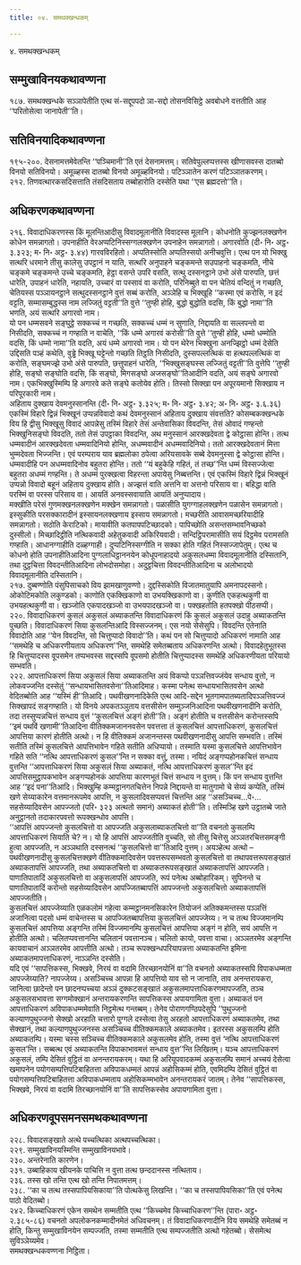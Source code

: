 ```yaml
---
title: ०४. समथक्खन्धकम्

---
```

४. समथक्खन्धकम्  


## सम्मुखाविनयकथावण्णना

१८७. समथक्खन्धके सञ्ञापेतीति एत्थ सं-सद्दूपपदो ञा-सद्दो तोसनविसिट्ठे अवबोधने वत्ततीति आह ‘‘परितोसेत्वा जानापेती’’ति।  


## सतिविनयादिकथावण्णना

१९५-२००. देसनामत्तमेवेतन्ति ‘‘पञ्चिमानी’’ति एतं देसनामत्तम्। सतिवेपुल्लप्पत्तस्स खीणासवस्स दातब्बो विनयो सतिविनयो। अमूळ्हस्स दातब्बो विनयो अमूळ्हविनयो। पटिञ्ञातेन करणं पटिञ्ञातकरणम्।  
२१२. तिणवत्थारकसदिसत्ताति तंसदिसताय तब्बोहारोति दस्सेति यथा ‘‘एस ब्रह्मदत्तो’’ति।  


## अधिकरणकथावण्णना

२१६. विवादाधिकरणस्स किं मूलन्तिआदीसु विवादमूलानीति विवादस्स मूलानि। कोधनोति कुज्झनलक्खणेन कोधेन समन्नागतो। उपनाहीति वेरअप्पटिनिस्सग्गलक्खणेन उपनाहेन समन्नागतो। अगारवोति (दी॰ नि॰ अट्ठ॰ ३.३२३; म॰ नि॰ अट्ठ॰ ३.४४) गारवविरहितो। अप्पतिस्सोति अप्पतिस्सयो अनीचवुत्ति। एत्थ पन यो भिक्खु सत्थरि धरमाने तीसु कालेसु उपट्ठानं न याति, सत्थरि अनुपाहने चङ्कमन्ते सउपाहनो चङ्कमति, नीचे चङ्कमे चङ्कमन्ते उच्चे चङ्कमति, हेट्ठा वसन्ते उपरि वसति, सत्थु दस्सनट्ठाने उभो अंसे पारुपति, छत्तं धारेति, उपाहनं धारेति, नहायति, उच्चारं वा पस्सावं वा करोति, परिनिब्बुते वा पन चेतियं वन्दितुं न गच्छति, चेतियस्स पञ्ञायनट्ठाने सत्थुदस्सनट्ठाने वुत्तं सब्बं करोति, अञ्ञेहि च भिक्खूहि ‘‘कस्मा एवं करोसि, न इदं वट्टति, सम्मासम्बुद्धस्स नाम लज्जितुं वट्टती’’ति वुत्ते ‘‘तुण्ही होहि, बुद्धो बुद्धोति वदसि, किं बुद्धो नामा’’ति भणति, अयं सत्थरि अगारवो नाम।  
यो पन धम्मसवने सङ्घुट्ठे सक्कच्चं न गच्छति, सक्कच्चं धम्मं न सुणाति, निद्दायति वा सल्लपन्तो वा निसीदति, सक्कच्चं न गण्हाति न वाचेति, ‘‘किं धम्मे अगारवं करोसी’’ति वुत्ते ‘‘तुण्ही होहि, धम्मो धम्मोति वदसि, किं धम्मो नामा’’ति वदति, अयं धम्मे अगारवो नाम। यो पन थेरेन भिक्खुना अनज्झिट्ठो धम्मं देसेति उद्दिसति पञ्हं कथेति, वुड्ढे भिक्खू घट्टेन्तो गच्छति तिट्ठति निसीदति, दुस्सपल्लत्थिकं वा हत्थपल्लत्थिकं वा करोति, सङ्घमज्झे उभो अंसे पारुपति, छत्तुपाहनं धारेति, ‘‘भिक्खुसङ्घस्स लज्जितुं वट्टती’’ति वुत्तेपि ‘‘तुण्ही होहि, सङ्घो सङ्घोति वदसि, किं सङ्घो, मिगसङ्घो अजसङ्घो’’तिआदीनि वदति, अयं सङ्घे अगारवो नाम। एकभिक्खुस्मिम्पि हि अगारवे कते सङ्घे कतोयेव होति। तिस्सो सिक्खा पन अपूरयमानो सिक्खाय न परिपूरकारी नाम।  
अहिताय दुक्खाय देवमनुस्सानन्ति (दी॰ नि॰ अट्ठ॰ ३.३२५; म॰ नि॰ अट्ठ॰ ३.४२; अ॰ नि॰ अट्ठ॰ ३.६.३६) एकस्मिं विहारे द्विन्नं भिक्खूनं उप्पन्नविवादो कथं देवमनुस्सानं अहिताय दुक्खाय संवत्तति? कोसम्बकक्खन्धके विय हि द्वीसु भिक्खूसु विवादं आपन्नेसु तस्मिं विहारे तेसं अन्तेवासिका विवदन्ति, तेसं ओवादं गण्हन्तो भिक्खुनिसङ्घो विवदति, ततो तेसं उपट्ठाका विवदन्ति, अथ मनुस्सानं आरक्खदेवता द्वे कोट्ठासा होन्ति। तत्थ धम्मवादीनं आरक्खदेवता धम्मवादिनियो होन्ति, अधम्मवादीनं अधम्मवादिनियो। ततो आरक्खदेवतानं मित्ता भुम्मदेवता भिज्जन्ति। एवं परम्पराय याव ब्रह्मलोका ठपेत्वा अरियसावके सब्बे देवमनुस्सा द्वे कोट्ठासा होन्ति। धम्मवादीहि पन अधम्मवादिनोव बहुतरा होन्ति। ततो ‘‘यं बहुकेहि गहितं, तं तच्छ’’न्ति धम्मं विस्सज्जेत्वा बहुतरा अधम्मं गण्हन्ति। ते अधम्मं पुरक्खत्वा विहरन्ता अपायेसु निब्बत्तन्ति। एवं एकस्मिं विहारे द्विन्नं भिक्खूनं उप्पन्नो विवादो बहूनं अहिताय दुक्खाय होति। अज्झत्तं वाति अत्तनि वा अत्तनो परिसाय वा। बहिद्धा वाति परस्मिं वा परस्स परिसाय वा। आयतिं अनवस्सवायाति आयतिं अनुप्पादाय।  
मक्खीति परेसं गुणमक्खनलक्खणेन मक्खेन समन्नागतो। पळासीति युगग्गाहलक्खणेन पळासेन समन्नागतो। इस्सुकीति परसक्कारादीनं इस्सायनलक्खणाय इस्साय समन्नागतो। मच्छरीति आवासमच्छरियादीहि समन्नागतो। सठोति केराटिको। मायावीति कतपापपटिच्छादको। पापिच्छोति असन्तसम्भावनिच्छको दुस्सीलो। मिच्छादिट्ठीति नत्थिकवादी अहेतुकवादी अकिरियवादी। सन्दिट्ठिपरामासीति सयं दिट्ठमेव परामसति गण्हाति। आधानग्गाहीति दळ्हग्गाही। दुप्पटिनिस्सग्गीति न सक्का होति गहितं निस्सज्जापेतुम्। एत्थ च कोधनो होति उपनाहीतिआदिना पुग्गलाधिट्ठाननयेन कोधूपनाहादयो अकुसलधम्मा विवादमूलानीति दस्सितानि, तथा दुट्ठचित्ता विवदन्तीतिआदिना लोभदोसमोहा। अदुट्ठचित्ता विवदन्तीतिआदिना च अलोभादयो विवादमूलानीति दस्सितानि।  
२१७. दुब्बण्णोति पंसुपिसाचको विय झामखाणुवण्णो। दुद्दस्सिकोति विजातमातुयापि अमनापदस्सनो। ओकोटिमकोति लकुण्डको। काणोति एकक्खिकाणो वा उभयक्खिकाणो वा। कुणीति एकहत्थकुणी वा उभयहत्थकुणी वा। खञ्जोति एकपादखञ्जो वा उभयपादखञ्जो वा। पक्खहतोति हतपक्खो पीठसप्पी।  
२२०. विवादाधिकरणं कुसलं अकुसलं अब्याकतन्ति विवादाधिकरणं किं कुसलं अकुसलं उदाहु अब्याकतन्ति पुच्छति। विवादाधिकरणं सिया कुसलन्तिआदि विस्सज्जनम्। एस नयो सेसेसुपि। विवदन्ति एतेनाति विवादोति आह ‘‘येन विवदन्ति, सो चित्तुप्पादो विवादो’’ति। कथं पन सो चित्तुप्पादो अधिकरणं नामाति आह ‘‘समथेहि च अधिकरणीयताय अधिकरण’’न्ति, समथेहि समेतब्बताय अधिकरणन्ति अत्थो। विवादहेतुभूतस्स हि चित्तुप्पादस्स वूपसमेन तप्पभवस्स सद्दस्सपि वूपसमो होतीति चित्तुप्पादस्स समथेहि अधिकरणीयता परियायो सम्भवति।  
२२२. आपत्ताधिकरणं सिया अकुसलं सिया अब्याकतन्ति अयं विकप्पो पञ्ञत्तिवज्जंयेव सन्धाय वुत्तो, न लोकवज्जन्ति दस्सेतुं ‘‘सन्धायभासितवसेना’’तिआदिमाह। कस्मा पनेत्थ सन्धायभासितवसेन अत्थो वेदितब्बोति आह ‘‘यस्मिं ही’’तिआदि। पथवीखणनादिकेति एत्थ आदि-सद्देन भूतगामपातब्यतादिपञ्ञत्तिवज्जं सिक्खापदं सङ्गण्हाति। यो विनये अपकतञ्ञुताय वत्तसीसेन सम्मुञ्जनिआदिना पथवीखणनादीनि करोति, तदा तस्सुप्पन्नचित्तं सन्धाय वुत्तं ‘‘कुसलचित्तं अङ्गं होती’’ति। अङ्गं होतीति च वत्तसीसेन करोन्तस्सपि ‘‘इमं पथविं खणामी’’तिआदिना वीतिक्कमजाननवसेन पवत्तत्ता तं कुसलचित्तं आपत्ताधिकरणं, कुसलचित्तं आपत्तिया कारणं होतीति अत्थो। न हि वीतिक्कमं अजानन्तस्स पथवीखणनादीसु आपत्ति सम्भवति। तस्मिं सतीति तस्मिं कुसलचित्ते आपत्तिभावेन गहिते सतीति अधिप्पायो। तस्माति यस्मा कुसलचित्ते आपत्तिभावेन गहिते सति ‘‘नत्थि आपत्ताधिकरणं कुसल’’न्ति न सक्का वत्तुं, तस्मा। नयिदं अङ्गप्पहोनकचित्तं सन्धाय वुत्तन्ति ‘‘आपत्ताधिकरणं सिया अकुसलं सिया अब्याकतं, नत्थि आपत्ताधिकरणं कुसल’’न्ति इदं आपत्तिसमुट्ठापकभावेन अङ्गप्पहोनकं आपत्तिया कारणभूतं चित्तं सन्धाय न वुत्तम्। किं पन सन्धाय वुत्तन्ति आह ‘‘इदं पना’’तिआदि। भिक्खुम्हि कम्मट्ठानगतचित्तेन निपन्ने निद्दायन्ते वा मातुगामो चे सेय्यं कप्पेति, तस्मिं खणे सेय्याकारेन वत्तमानरूपमेव आपत्ति, न कुसलादिवसप्पवत्तं चित्तन्ति आह ‘‘असञ्चिच्च…पे॰… सहसेय्यादिवसेन आपज्जतो (परि॰ ३२३ अत्थतो समानं) अब्याकतं होती’’ति। तस्मिञ्हि खणे उट्ठातब्बे जाते अनुट्ठानतो तदाकारपवत्तो रूपक्खन्धोव आपत्ति।  
‘‘आपत्तिं आपज्जन्तो कुसलचित्तो वा आपज्जति अकुसलाब्याकतचित्तो वा’’ति वचनतो कुसलम्पि आपत्ताधिकरणं सियाति चे? न। यो हि आपत्तिं आपज्जतीति वुच्चति, सो तीसु चित्तेसु अञ्ञतरचित्तसमङ्गी हुत्वा आपज्जति, न अञ्ञथाति दस्सनत्थं ‘‘कुसलचित्तो वा’’तिआदि वुत्तम्। अयञ्हेत्थ अत्थो – पथवीखणनादीसु कुसलचित्तक्खणे वीतिक्कमादिवसेन पवत्तरूपसम्भवतो कुसलचित्तो वा तथापवत्तरूपसङ्खातं अब्याकतापत्तिं आपज्जति, तथा अब्याकतचित्तो वा अब्याकतरूपसङ्खातं अब्याकतापत्तिं आपज्जति। पाणातिपातादिं अकुसलचित्तो वा अकुसलापत्तिं आपज्जति, रूपं पनेत्थ अब्बोहारिकम्। सुपिनन्ते च पाणातिपातादिं करोन्तो सहसेय्यादिवसेन आपज्जितब्बापत्तिं आपज्जन्तो अकुसलचित्तो अब्याकतापत्तिं आपज्जतीति।  
कुसलचित्तं आपज्जेय्याति एळकलोमं गहेत्वा कम्मट्ठानमनसिकारेन तियोजनं अतिक्कमन्तस्स पञ्ञत्तिं अजानित्वा पदसो धम्मं वाचेन्तस्स च आपज्जितब्बापत्तिया कुसलचित्तं आपज्जेय्य। न च तत्थ विज्जमानम्पि कुसलचित्तं आपत्तिया अङ्गन्ति तस्मिं विज्जमानम्पि कुसलचित्तं आपत्तिया अङ्गं न होति, सयं आपत्ति न होतीति अत्थो। चलितप्पवत्तानन्ति चलितानं पवत्तानञ्च। चलितो कायो, पवत्ता वाचा। अञ्ञतरमेव अङ्गन्ति कायवाचानं अञ्ञतरमेव आपत्तीति अत्थो। तञ्च रूपक्खन्धपरियापन्नत्ता अब्याकतन्ति इमिना अब्याकतमापत्ताधिकरणं, नाञ्ञन्ति दस्सेति।  
यदि एवं ‘‘सापत्तिकस्स, भिक्खवे, निरयं वा वदामि तिरच्छानयोनिं वा’’ति वचनतो अब्याकतस्सपि विपाकधम्मता आपज्जेय्याति? नापज्जेय्य। असञ्चिच्च आपन्ना हि आपत्तियो याव सो न जानाति, ताव अनन्तरायकरा, जानित्वा छादेन्तो पन छादनप्पच्चया अञ्ञं दुक्कटसङ्खातं अकुसलमापत्ताधिकरणमापज्जति, तञ्च अकुसलसभावत्ता सग्गमोक्खानं अन्तरायकरणन्ति सापत्तिकस्स अपायगामिता वुत्ता। अब्याकतं पन आपत्ताधिकरणं अविपाकधम्ममेवाति निट्ठमेत्थ गन्तब्बम्। तेनेव पोराणगण्ठिपदेसुपि ‘‘पुथुज्जनो कल्याणपुथुज्जनो सेक्खो अरहाति चत्तारो पुग्गले दस्सेत्वा तेसु अरहतो आपत्ताधिकरणं अब्याकतमेव, तथा सेक्खानं, तथा कल्याणपुथुज्जनस्स असञ्चिच्च वीतिक्कमकाले अब्याकतमेव। इतरस्स अकुसलम्पि होति अब्याकतम्पि। यस्मा चस्स सञ्चिच्च वीतिक्कमकाले अकुसलमेव होति, तस्मा वुत्तं ‘नत्थि आपत्ताधिकरणं कुसल’न्ति। सब्बत्थ एवं अब्याकतन्ति विपाकाभावमत्तं सन्धाय वुत्त’’न्ति लिखितम्। यञ्च आपत्ताधिकरणं अकुसलं, तम्पि देसितं वुट्ठितं वा अनन्तरायकरम्। यथा हि अरियूपवादकम्मं अकुसलम्पि समानं अच्चयं देसेत्वा खमापनेन पयोगसम्पत्तिपटिबाहितत्ता अविपाकधम्मतं आपन्नं अहोसिकम्मं होति, एवमिदम्पि देसितं वुट्ठितं वा पयोगसम्पत्तिपटिबाहितत्ता अविपाकधम्मताय अहोसिकम्मभावेन अनन्तरायकरं जातम्। तेनेव ‘‘सापत्तिकस्स, भिक्खवे, निरयं वा वदामि तिरच्छानयोनिं वा’’ति सापत्तिकस्सेव अपायगामिता वुत्ता।  


## अधिकरणवूपसमनसमथकथावण्णना

२२८. विवादसङ्खाते अत्थे पच्चत्थिका अत्थपच्चत्थिका।  
२२९. सम्मुखाविनयस्मिन्ति सम्मुखाविनयभावे।  
२३०. अन्तरेनाति कारणेन।  
२३१. उब्बाहिकाय खीयनके पाचित्ति न वुत्ता तत्थ छन्ददानस्स नत्थिताय।  
२३६. तस्स खो तन्ति एत्थ खो तन्ति निपातमत्तम्।  
२३८. ‘‘का च तत्थ तस्सपापियसिकाया’’ति पोत्थकेसु लिखन्ति। ‘‘का च तस्सपापियसिका’’ति एवं पनेत्थ पाठो वेदितब्बो।  
२४२. किच्चाधिकरणं एकेन समथेन सम्मतीति एत्थ ‘‘किच्चमेव किच्चाधिकरण’’न्ति (पारा॰ अट्ठ॰ २.३८५-८६) वचनतो अपलोकनकम्मादीनमेतं अधिवचनम्। तं विवादाधिकरणादीनि विय समथेहि समेतब्बं न होति, किन्तु सम्मुखाविनयेन सम्पज्जति, तस्मा सम्मतीति एत्थ सम्पज्जतीति अत्थो गहेतब्बो। सेसमेत्थ सुविञ्ञेय्यमेव।  
समथक्खन्धकवण्णना निट्ठिता।  